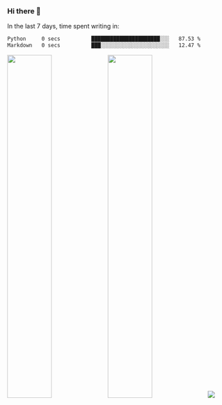 ### Hi there 👋

In the last 7 days, time spent writing in:

<!--START_SECTION:waka-->

```txt
Python     0 secs          ██████████████████████░░░   87.53 %
Markdown   0 secs          ███░░░░░░░░░░░░░░░░░░░░░░   12.47 %
```

<!--END_SECTION:waka-->

<img src="https://wakatime.com/share/@jimtje/5d0c92de-08f8-4a72-8f2f-6a9693d1e318.svg" width=45% height=45%> <img src="https://wakatime.com/share/@jimtje/501498ae-bda5-4da7-a89d-b40bcdd5556d.svg" width=45% height=45%>
![](https://hit.yhype.me/github/profile?user_id=43537315)
